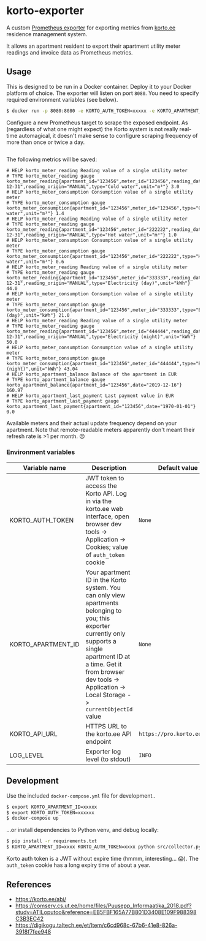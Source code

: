 # korto-exporter

A custom [Prometheus exporter][] for exporting metrics from [korto.ee][] residence management system.

It allows an apartment resident to export their apartment utility meter readings and invoice data as Prometheus metrics.

## Usage

This is designed to be run in a Docker container. Deploy it to your Docker platform of choice.
The exporter will listen on port `8080`. You need to specify required environment variables (see below).

```bash
$ docker run -p 8080:8080 -e KORTO_AUTH_TOKEN=xxxxx -e KORTO_APARTMENT_ID=xxxx anroots/korto-exporter
```

Configure a new Prometheus target to scrape the exposed endpoint. As (regardless of what one might expect) the Korto
system is not really real-time automagical, it doesn't make sense to configure scraping frequency of more than once
or twice a day.

```yaml

```

The following metrics will be saved:

```
# HELP korto_meter_reading Reading value of a single utility meter
# TYPE korto_meter_reading gauge
korto_meter_reading{apartment_id="123456",meter_id="123456",reading_date="2019-12-31",reading_origin="MANUAL",type="Cold water",unit="m³"} 3.0
# HELP korto_meter_consumption Consumption value of a single utility meter
# TYPE korto_meter_consumption gauge
korto_meter_consumption{apartment_id="123456",meter_id="123456",type="Cold water",unit="m³"} 1.4
# HELP korto_meter_reading Reading value of a single utility meter
# TYPE korto_meter_reading gauge
korto_meter_reading{apartment_id="123456",meter_id="222222",reading_date="2019-12-31",reading_origin="MANUAL",type="Hot water",unit="m³"} 1.0
# HELP korto_meter_consumption Consumption value of a single utility meter
# TYPE korto_meter_consumption gauge
korto_meter_consumption{apartment_id="123456",meter_id="222222",type="Hot water",unit="m³"} 0.6
# HELP korto_meter_reading Reading value of a single utility meter
# TYPE korto_meter_reading gauge
korto_meter_reading{apartment_id="123456",meter_id="333333",reading_date="2019-12-31",reading_origin="MANUAL",type="Electricity (day)",unit="kWh"} 44.0
# HELP korto_meter_consumption Consumption value of a single utility meter
# TYPE korto_meter_consumption gauge
korto_meter_consumption{apartment_id="123456",meter_id="333333",type="Electricity (day)",unit="kWh"} 21.0
# HELP korto_meter_reading Reading value of a single utility meter
# TYPE korto_meter_reading gauge
korto_meter_reading{apartment_id="123456",meter_id="444444",reading_date="2019-12-31",reading_origin="MANUAL",type="Electricity (night)",unit="kWh"} 50.0
# HELP korto_meter_consumption Consumption value of a single utility meter
# TYPE korto_meter_consumption gauge
korto_meter_consumption{apartment_id="123456",meter_id="444444",type="Electricity (night)",unit="kWh"} 43.04
# HELP korto_apartment_balance Balance of the apartment in EUR
# TYPE korto_apartment_balance gauge
korto_apartment_balance{apartment_id="123456",date="2019-12-16"} 160.97
# HELP korto_apartment_last_payment Last payment value in EUR
# TYPE korto_apartment_last_payment gauge
korto_apartment_last_payment{apartment_id="123456",date="1970-01-01"} 0.0
```

Available meters and their actual update frequency depend on your apartment. Note that remote-readable meters
apparently don't meant their refresh rate is >1 per month. 😠

### Environment variables

| Variable name | Description | Default value | Required | 
| ------------- | ----------- | ------------- | -------- |
| KORTO_AUTH_TOKEN | JWT token to access the Korto API. Log in via the korto.ee web interface, open browser dev tools -> Application -> Cookies; value of `auth_token` cookie    | `None`     | Yes |
| KORTO_APARTMENT_ID | Your apartment ID in the Korto system. You can only view apartments belonging to you; this exporter currently only supports a single apartment ID at a time. Get it from browser dev tools -> Application -> Local Storage -> `currentObjectId` value| `None` | Yes |
| KORTO_API_URL      | HTTPS URL to the korto.ee API endpoint | `https://pro.korto.ee/api/` | No |
| LOG_LEVEL| Exporter log level (to stdout)| `INFO` | No |


## Development

Use the included `docker-compose.yml` file for development..

```bash
$ export KORTO_APARTMENT_ID=xxxxx
$ export KORTO_AUTH_TOKEN=xxxxxx
$ docker-compose up
```

...or install dependencies to Python venv, and debug locally:

```bash
$ pip install -r requirements.txt
$ KORTO_APARTMENT_ID=xxxx KORTO_AUTH_TOKEN=xxxx python src/collector.py
```

Korto auth token is a JWT without expire time (hmmm, interesting... 😱). The `auth_token` cookie has a long expiry time
of about a year.

## References

- https://korto.ee/abi/
- https://comserv.cs.ut.ee/home/files/Puusepp_Informaatika_2018.pdf?study=ATILoputoo&reference=EB5FBF165A77B801D3408E109F988398C3B3EC42
- https://digikogu.taltech.ee/et/Item/c6cd968c-67b6-41e8-826a-3918f7fee948


[Prometheus exporter]: https://prometheus.io/docs/instrumenting/writing_exporters/
[korto.ee]: https://korto.ee
